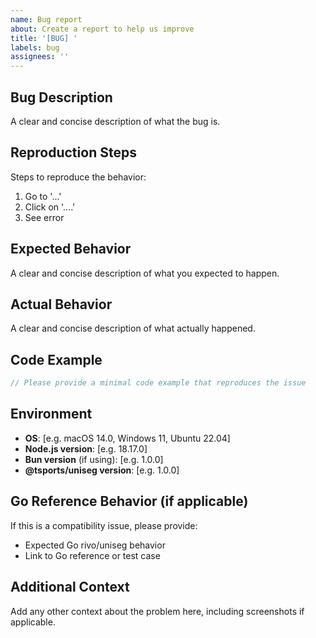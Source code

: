 ```yaml
---
name: Bug report
about: Create a report to help us improve
title: '[BUG] '
labels: bug
assignees: ''
---
```


## Bug Description

A clear and concise description of what the bug is.

## Reproduction Steps

Steps to reproduce the behavior:

1. Go to '...'
2. Click on '....'
3. See error

## Expected Behavior

A clear and concise description of what you expected to happen.

## Actual Behavior

A clear and concise description of what actually happened.

## Code Example

```typescript
// Please provide a minimal code example that reproduces the issue
```

## Environment

- **OS**: [e.g. macOS 14.0, Windows 11, Ubuntu 22.04]
- **Node.js version**: [e.g. 18.17.0]
- **Bun version** (if using): [e.g. 1.0.0]
- **@tsports/uniseg version**: [e.g. 1.0.0]

## Go Reference Behavior (if applicable)

If this is a compatibility issue, please provide:

- Expected Go rivo/uniseg behavior
- Link to Go reference or test case

## Additional Context

Add any other context about the problem here, including screenshots if applicable.
